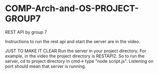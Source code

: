 # COMP-Arch-and-OS-PROJECT-GROUP7
REST API by group 7

 Instructions to run the rest api and start the server are in the video.
 
 JUST TO MAKE IT CLEAR
 Run the server in your project directory. For example, in the video the project directory is RESTAPI2. So to run the server, cd to project directory in cmd-> type "node script.js". Listening on port should mean that server is running.
